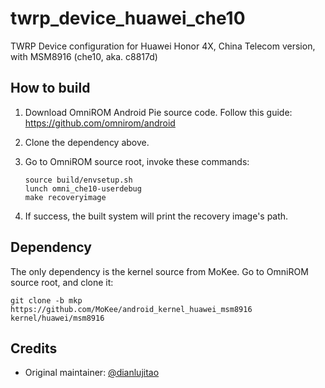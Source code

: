 # twrp_device_huawei_che10
TWRP Device configuration for Huawei Honor 4X, China Telecom version, with MSM8916 (che10, aka. c8817d)

## How to build

1. Download OmniROM Android Pie source code. Follow this guide: https://github.com/omnirom/android
2. Clone the dependency above.
3. Go to OmniROM source root, invoke these commands:
   
   ```
   source build/envsetup.sh
   lunch omni_che10-userdebug
   make recoveryimage
   ```
   
4. If success, the built system will print the recovery image's path.

## Dependency

The only dependency is the kernel source from MoKee. Go to OmniROM source root, and clone it:

```
git clone -b mkp https://github.com/MoKee/android_kernel_huawei_msm8916 kernel/huawei/msm8916
```

## Credits

- Original maintainer: [@dianlujitao](https://github.com/dianlujitao)